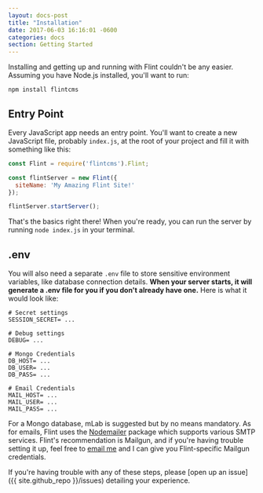 ```yaml
---
layout: docs-post
title: "Installation"
date: 2017-06-03 16:16:01 -0600
categories: docs
section: Getting Started
---
```

Installing and getting up and running with Flint couldn't be any easier. Assuming you have Node.js installed, you'll want to run:

```
npm install flintcms
```

## Entry Point

Every JavaScript app needs an entry point. You'll want to create a new JavaScript file, probably `index.js`, at the root of your project and fill it with something like this:

```js
const Flint = require('flintcms').Flint;

const flintServer = new Flint({
  siteName: 'My Amazing Flint Site!'
});

flintServer.startServer();
```

That's the basics right there! When you're ready, you can run the server by running `node index.js` in your terminal.

## .env

You will also need a separate `.env` file to store sensitive environment variables, like database connection details. **When your server starts, it will generate a .env file for you if you don't already have one.** Here is what it would look like:

```
# Secret settings
SESSION_SECRET= ...

# Debug settings
DEBUG= ...

# Mongo Credentials
DB_HOST= ...
DB_USER= ...
DB_PASS= ...

# Email Credentials
MAIL_HOST= ...
MAIL_USER= ...
MAIL_PASS= ...
```

For a Mongo database, mLab is suggested but by no means mandatory. As for emails, Flint uses the [Nodemailer](https://nodemailer.com/about/) package which supports various SMTP services. Flint's recommendation is Mailgun, and if you're having trouble setting it up, feel free to [email me](hello@jasonet.co) and I can give you Flint-specific Mailgun credentials.

If you're having trouble with any of these steps, please [open up an issue]({{ site.github_repo }}/issues) detailing your experience.
